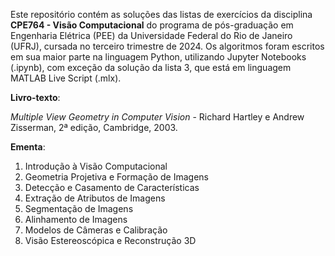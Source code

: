 Este repositório contém as soluções das listas de exercícios da disciplina **CPE764 - Visão Computacional** do programa de pós-graduação em Engenharia Elétrica (PEE) da Universidade Federal do Rio de Janeiro (UFRJ), cursada no terceiro trimestre de 2024. Os algoritmos foram escritos em sua maior parte na linguagem Python, utilizando Jupyter Notebooks (.ipynb), com exceção da solução da lista 3, que está em linguagem MATLAB Live Script (.mlx).

**Livro-texto**:

*Multiple View Geometry in Computer Vision* - Richard Hartley e Andrew Zisserman, 2ª edição, Cambridge, 2003.

**Ementa**:
1. Introdução à Visão Computacional
2. Geometria Projetiva e Formação de Imagens
3. Detecção e Casamento de Características
4. Extração de Atributos de Imagens
5. Segmentação de Imagens
6. Alinhamento de Imagens
7. Modelos de Câmeras e Calibração
8. Visão Estereoscópica e Reconstrução 3D
